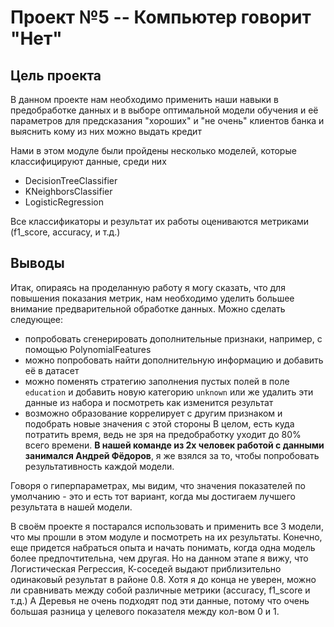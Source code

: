 # Проект №5 -- Компьютер говорит "Нет"

## Цель проекта
В данном проекте нам необходимо применить наши навыки в предобработке данных и в выборе оптимальной модели обучения и её параметров для предсказания "хороших" и "не очень" клиентов банка и выяснить кому из них можно выдать кредит

Нами в этом модуле были пройдены несколько моделей, которые классифицируют данные, среди них
- DecisionTreeClassifier
- KNeighborsClassifier
- LogisticRegression

Все классификаторы и результат их работы оцениваются метриками (f1_score, accuracy, и т.д.)

## Выводы
Итак, опираясь на проделанную работу я могу сказать, что для повышения показания метрик, нам необходимо уделить большее внимание предварительной обработке данных. Можно сделать следующее:
- попробовать сгенерировать дополнительные признаки, например, с помощью PolynomialFeatures
- можно попробовать найти дополнительную информацию и добавить её в датасет
- можно поменять стратегию заполнения пустых полей в поле `education` и добавить новую категорию `unknown` или же удалить эти данные из набора и посмотреть как изменится результат
- возможно образование коррелирует с другим признаком и подобрать новые значения с этой стороны
В целом, есть куда потратить время, ведь не зря на предобработку уходит до 80% всего времени. **В нашей команде из 2х человек работой с данными занимался Андрей Фёдоров**, я же взялся за то, чтобы попробовать результативность каждой модели.

Говоря о гиперпараметрах, мы видим, что значения показателей по умолчанию - это и есть тот вариант, когда мы достигаем лучшего результата в нашей модели.

В своём проекте я постарался использовать и применить все 3 модели, что мы прошли в этом модуле и посмотреть на их результаты. Конечно, еще придется набраться опыта и начать понимать, когда одна модель более предпочтительна, чем другая. Но на данном этапе я вижу, что Логистическая Регрессия, К-соседей выдают приблизительно одинаковый результат в районе 0.8. Хотя я до конца не уверен, можно ли сравнивать между собой различные метрики (accuracy, f1_score и т.д.) А Деревья не очень подходят под эти данные, потому что очень большая разница у целевого показателя между кол-вом 0 и 1.
